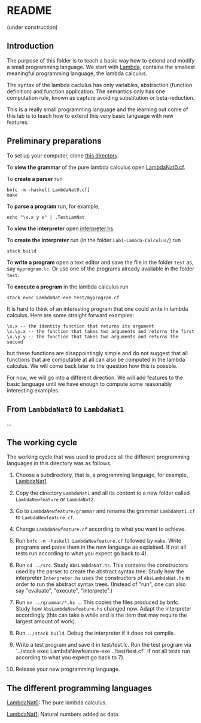 # README

(under construction)

## Introduction

The purpose of this folder is to teach a basic way how to extend and modify a small programming language. We start with [Lambda](),
contains the smallest meaningful programming language, the lambda calculus. 

The syntax of the lambda caclulus has only variables, abstraction (function definition) and 
function application. The semantics only has one computation rule, known as capture avoiding substitution or beta-reduction.

This is a really small programming language and the learning out come of this lab is to teach how to extend this very basic language with new features.

## Preliminary preparations

To set up your computer, clone [this directory](https://github.com/alexhkurz/programming-languages-2019/tree/master/Lab1-Lambda-Calculus).

To **view the grammar** of the pure lambda calculus open [LambdaNat0.cf](https://github.com/alexhkurz/programming-languages-2019/tree/master/Lab1-Lambda-Calculus/LambdaNat0). 

To **create a parser** run

    bnfc -m -haskell LambdaNat0.cf]
    make
    
To **parse a program** run, for example,

    echo "\x.x y x" | .TestLamNat
    
To **view the interpreter** open [interpreter.hs](https://github.com/alexhkurz/programming-languages-2019/blob/master/Lab1-Lambda-Calculus/LambdaNat0/src/Interpreter.hs).
    
To **create the interpreter** run (in the folder `Lab1-Lambda-Calculus/`) run

    stack build
    
To **write a program** open a text editor and save the file in the folder `test` as, say `myprogram.lc`. Or use one of the programs already available in the folder `test`.

To **execute a program**  in the lambda calculus run

    stack exec LambdaNat-exe test/myprogram.cf


It is hard to think of an interesting program that one could write in lambda calculus. Here are some straight forward examples:

    \x.x -- the identity function that returns its argument
    \x.\y.x -- the function that takes two arguments and returns the first
    \x.\y.y -- the function that takes two arguments and returns the second
    
but these functions are disappointingly simple and do not suggest that all functions that are computable at all can also be computed
in the lambda calculus. We will come back later to the question how this is possble.

For now, we will go into a different direction. We will add features to the basic language until we have enough to compute some reasonably
interesting examples.

## From `LambbdaNat0` to `LambdaNat1`

...

## The working cycle

The working cycle that was used to produce all the different programming languages in this directory was as follows. 

1) Choose a subdirectory, that is, a programming language, for example, [LambdaNat1](https://github.com/alexhkurz/programming-languages-2019/tree/master/Lab1-Lambda-Calculus/LambdaNat0).

2) Copy the directory `LambdaNat1` and all its content to a new folder called `LambdaNewfeature` or `LambdaNat2`.

3) Go to `LambdaNewfeature/grammar` and rename the grammar `LambdaNat1.cf` to `LambdaNewfeature.cf`.

4) Change `LambdaNewfeature.cf` according to what you want to achieve.

5) Run `bnfc -m -haskell LambdaNewfeature.cf` followed by `make`. Write programs and parse them in the new language as explained. If not all tests run according to what you expect go back to 4).

6) Run `cd ../src`. Study `AbsLambdaNat.hs`. This contains the constructors used by the parser to create the abstract syntax tree. 
Study how the interpreter `Interpreter.hs` uses the constructors of `AbsLambdaNat.hs` in order to run
the abstract syntax trees. (Instead of "run", one can also say "evaluate", "execute", "interprete".)

7) Run `mv ../grammar/*.hs .`. This copies the files produced by bnfc. 
Study how `AbsLambdaNewfeature.hs` changed now. Adapt the interpreter accordingly (this can take a while and is the item that may require the largest amount of work).

8) Run `../stack build`. Debug the interpreter if it does not compile. 

9) Write a test program and save it in test/test.lc. Run the test program via `../stack exec LambdaNewfeature-exe ../test/test.cf'. 
If not all tests run according to what you expect go back to 7).

10) Release your new programming language.

## The different programming languages

[LambdaNat0](): The pure lambda calculus.

[LambdaNat1](): Natural numbers added as data. 







